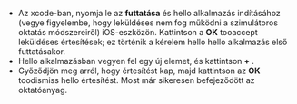 
* Az xcode-ban, nyomja le az **futtatása** és hello alkalmazás indításához (vegye figyelembe, hogy leküldéses nem fog működni a szimulátoros oktatás módszereiről) iOS-eszközön. Kattintson a **OK** tooaccept leküldéses értesítések; ez történik a kérelem hello hello alkalmazás első futtatásakor.
* Hello alkalmazásban vegyen fel egy új elemet, és kattintson  **+** .
* Győződjön meg arról, hogy értesítést kap, majd kattintson az **OK** toodismiss hello értesítést. Most már sikeresen befejeződött az oktatóanyag.

